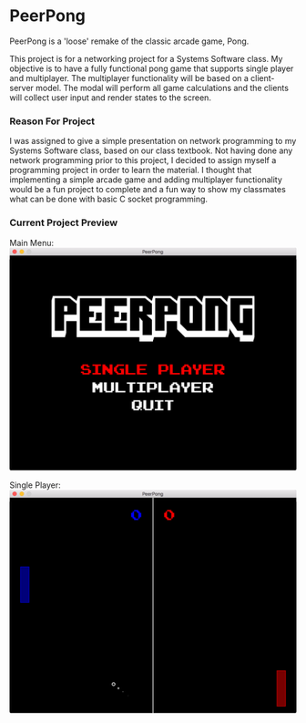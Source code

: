 # PeerPong

PeerPong is a 'loose' remake of the classic arcade game, Pong. 

This project is for a networking project for a Systems Software class. My objective is to have a fully functional pong game that supports single player and multiplayer. The multiplayer functionality will be based on a client-server model. The modal will perform all game calculations and the clients will collect user input and render states to the screen.

### Reason For Project

I was assigned to give a simple presentation on network programming to my Systems Software class, based on our class textbook. Not having done any network programming prior to this project, I decided to assign myself a programming project in order to learn the material. I thought that implementing a simple arcade game and adding multiplayer functionality would be a fun project to complete and a fun way to show my classmates what can be done with basic C socket programming.

### Current Project Preview

Main Menu:
![Main Menu](res/preview/main_menu.png)

Single Player:
![Single Player](res/preview/single_player.png)

